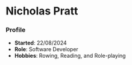 # Nicholas Pratt
### Profile 
- **Started**: 22/08/2024 
- **Role**: Software Developer 
- **Hobbies**: Rowing, Reading, and Role-playing 
